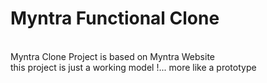 # Myntra Functional Clone
<br>
 Myntra Clone Project is based on Myntra Website 
 <br>
 this project is just a working model !... more like a prototype 
 